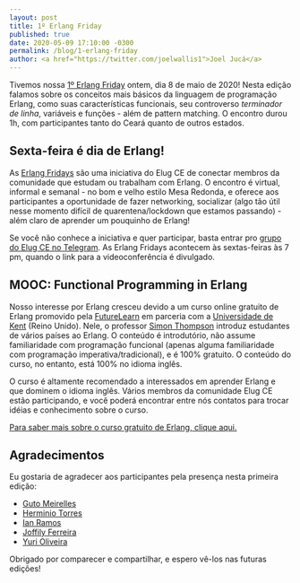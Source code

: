 ```yaml
---
layout: post
title: 1º Erlang Friday
published: true
date: 2020-05-09 17:10:00 -0300
permalink: /blog/1-erlang-friday
author: <a href="https://twitter.com/joelwallis1">Joel Jucá</a>
---
```


Tivemos nossa [1º Erlang Friday](https://github.com/elug-ce/forum/issues/7) ontem, dia 8 de maio de 2020! Nesta edição falamos sobre os conceitos mais básicos da linguagem de programação Erlang, como suas características funcionais, seu controverso _terminador de linha_, variáveis e funções - além de pattern matching. O encontro durou 1h, com participantes tanto do Ceará quanto de outros estados.

## Sexta-feira é dia de Erlang!

As [Erlang Fridays](https://github.com/elug-ce/forum/issues/7) são uma iniciativa do Elug CE de conectar membros da comunidade que estudam ou trabalham com Erlang. O encontro é virtual, informal e semanal - no bom e velho estilo Mesa Redonda, e oferece aos participantes a oportunidade de fazer networking, socializar (algo tão útil nesse momento difícil de quarentena/lockdown que estamos passando) - além claro de aprender um pouquinho de Erlang!

Se você não conhece a iniciativa e quer participar, basta entrar pro [grupo do Elug CE no Telegram](https://t.me/elug_ce). As Erlang Fridays acontecem às sextas-feiras às 7 pm, quando o link para a videoconferência é divulgado.

## MOOC: Functional Programming in Erlang

Nosso interesse por Erlang cresceu devido a um curso online gratuito de Erlang promovido pela [FutureLearn](https://www.futurelearn.com) em parceria com a [Universidade de Kent](https://www.kent.ac.uk) (Reino Unido). Nele, o professor [Simon Thompson](https://twitter.com/thompson_si) introduz estudantes de vários países ao Erlang. O conteúdo é introdutório, não assume familiaridade com programação funcional (apenas alguma familiaridade com programação imperativa/tradicional), e é 100% gratuito. O conteúdo do curso, no entanto, está 100% no idioma inglês.

O curso é altamente recomendado a interessados em aprender Erlang e que dominem o idioma inglês. Vários membros da comunidade Elug CE estão participando, e você poderá encontrar entre nós contatos para trocar idéias e conhecimento sobre o curso.

[Para saber mais sobre o curso gratuito de Erlang, clique aqui.](https://www.futurelearn.com/courses/functional-programming-erlang)

## Agradecimentos

Eu gostaria de agradecer aos participantes pela presença nesta primeira edição:

- [Guto Meirelles](https://twitter.com/gutojm)
- [Herminio Torres](https://twitter.com/herminiotorres)
- [Ian Ramos](https://twitter.com/IanRamosC)
- [Joffily Ferreira](https://twitter.com/Joffilyfe)
- [Yuri Oliveira](https://twitter.com/yuriploc)

Obrigado por comparecer e compartilhar, e espero vê-los nas futuras edições!
